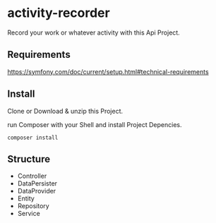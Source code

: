 # activity-recorder
Record your work or whatever activity with this Api Project.

## Requirements
https://symfony.com/doc/current/setup.html#technical-requirements

## Install
Clone or Download & unzip this Project. 

run Composer with your Shell and install Project Depencies.
```
composer install
```

## Structure
* Controller
* DataPersister
* DataProvider
* Entity
* Repository
* Service